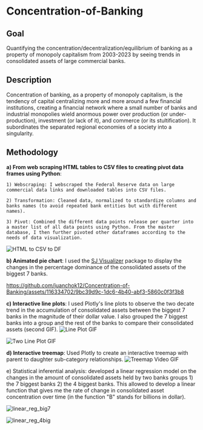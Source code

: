 # Concentration-of-Banking

## Goal
Quantifying the concentration/decentralization/equilibrium of banking as a property of monopoly capitalism from 2003-2023 by seeing trends in consolidated assets of large commercial banks.

## Description 
Concentration of banking, as a property of monopoly capitalism, is the tendency of capital centralizing more and more around a few financial institutions, creating a financial network where a small number of banks and industrial monopolies wield anormous power over production (or under-production), investment (or lack of it), and commerce (or its stultification). It subordinates the separated regional economies of a society into a singularity. 


## Methodology

**a) From web scraping HTML tables to CSV files to creating pivot data frames using Python**: 
   
    1) Webscraping: I webscraped the Federal Reserve data on large commercial data links and downloaded tables into CSV files. 
    
    2) Transformation: Cleaned data, normalized to standardize columns and banks names (to avoid repeated bank entities but with different names).
    
    3) Pivot: Combined the different data points release per quarter into a master list of all data points using Python. From the master database, I then further pivoted other dataframes according to the needs of data visualization.

![HTML to CSV to DF](https://github.com/juanchok12/Concentration-of-Banking/assets/116334702/a4d7549b-a649-4b3c-b6da-bbbd2312dd91)


**b) Animated pie chart**: I used the [SJ Visualizer]([url](https://www.sjdataviz.com/software)) package to display the changes in the percentage dominance of the consolidated assets of the biggest 7 banks.

https://github.com/juanchok12/Concentration-of-Banking/assets/116334702/9bc39d9c-1dc6-4b40-abf3-5860c0f3f3b8

**c) Interactive line plots**: I used Plotly's line plots to observe the two decate trend in the accumulation of consolidated assets between the biggest 7 banks in the magnitude of their dollar value. I also grouped the 7 biggest banks into a group and the rest of the banks to compare their consolidated assets (second GIF).
![Line Plot GIF](https://github.com/juanchok12/Concentration-of-Banking/assets/116334702/ccdb13ed-5eed-4155-8c9f-06b2ef443bca)

![Two Line Plot GIF](https://github.com/juanchok12/Concentration-of-Banking/assets/116334702/16e11ec1-5cc3-40c4-8e8b-1f6cece471b7)

**d) Interactive treemap**: Used Plotly to create an interactive treemap with parent to daughter sub-category relationships.
![Treemap Video GIF](https://github.com/juanchok12/Concentration-of-Banking/assets/116334702/98bddfa5-97f8-460e-afce-76c635a37a73)

e) Statistical inferential analysis: developed a linear regression model on the changes in the amount of consolidated assets held by two banks groups 1) the 7 biggest banks 2) the 4 biggest banks. This allowed to develop a linear function that gives me the rate of change in consolidated asset concentration over time (in the function "B" stands for billions in dollar).

![linear_reg_big7](https://github.com/juanchok12/Concentration-of-Banking/assets/116334702/7a6332d0-b647-40b6-b2fb-2b8c6780e3ab)


![linear_reg_4big](https://github.com/juanchok12/Concentration-of-Banking/assets/116334702/7c43a1c5-1242-4aba-9da7-eec564b0a738)






